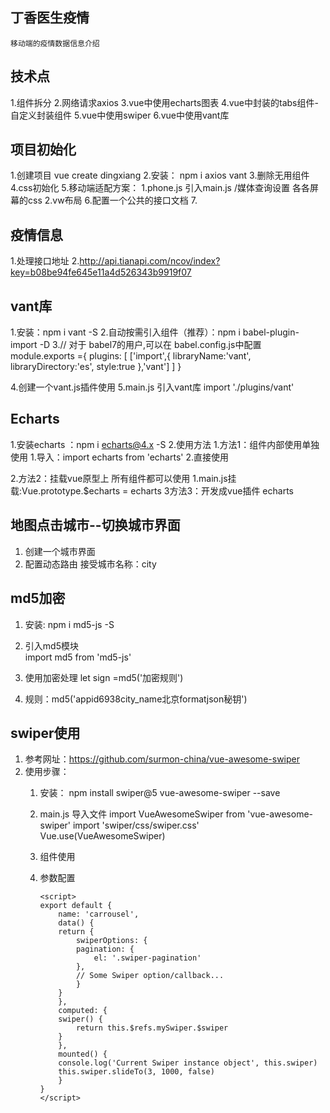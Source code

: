## 丁香医生疫情
    移动端的疫情数据信息介绍

## 技术点
1.组件拆分
2.网络请求axios
3.vue中使用echarts图表
4.vue中封装的tabs组件-自定义封装组件
5.vue中使用swiper
6.vue中使用vant库

## 项目初始化
1.创建项目 vue create dingxiang
2.安装： npm i axios vant
3.删除无用组件
4.css初始化
5.移动端适配方案：
   1.phone.js  引入main.js   /媒体查询设置 各各屏幕的css
   2.vw布局
6.配置一个公共的接口文档
7.

## 疫情信息
1.处理接口地址
2.http://api.tianapi.com/ncov/index?key=b08be94fe645e11a4d526343b9919f07



## vant库
1.安装：npm i vant -S
2.自动按需引入组件（推荐）：npm i babel-plugin-import -D
3.// 对于 babel7的用户,可以在 babel.config.js中配置
        module.exports ={
            plugins: [
                ['import',{
                    libraryName:'vant',
                    libraryDirectory:'es',
                    style:true
                },'vant']
            ]
        } 

4.创建一个vant.js插件使用
5.main.js 引入vant库
  import './plugins/vant'

## Echarts
1.安装echarts ：npm i echarts@4.x -S 
2.使用方法
   1.方法1：组件内部使用单独使用
      1.导入：import echarts from 'echarts'
      2.直接使用


   2.方法2：挂载vue原型上 所有组件都可以使用
      1.main.js挂载:Vue.prototype.$echarts = echarts
   3方法3：开发成vue插件 echarts

## 地图点击城市--切换城市界面
1. 创建一个城市界面  
2. 配置动态路由 接受城市名称：city
   


## md5加密
1. 安装:  npm i md5-js -S  
2. 引入md5模块  
    import md5 from 'md5-js'
3. 使用加密处理 
   let sign =md5('加密规则')

4. 规则：md5('appid6938city_name北京formatjson秘钥')


## swiper使用
1. 参考网址：https://github.com/surmon-china/vue-awesome-swiper
2. 使用步骤：
    1. 安装： npm install swiper@5 vue-awesome-swiper --save
    2. main.js 导入文件
        import VueAwesomeSwiper from 'vue-awesome-swiper'
        import 'swiper/css/swiper.css'
        Vue.use(VueAwesomeSwiper)
     3. 组件使用
        <template>
            <swiper ref="mySwiper" :options="swiperOptions">
                <swiper-slide>Slide 1</swiper-slide>
                <swiper-slide>Slide 2</swiper-slide>
                <swiper-slide>Slide 3</swiper-slide>
                <swiper-slide>Slide 4</swiper-slide>
                <swiper-slide>Slide 5</swiper-slide>
                <div class="swiper-pagination" slot="pagination"></div>
            </swiper>
        </template>  

    4. 参数配置
        ```
        <script>
        export default {
            name: 'carrousel',
            data() {
            return {
                swiperOptions: {
                pagination: {
                    el: '.swiper-pagination'
                },
                // Some Swiper option/callback...
                }
            }
            },
            computed: {
            swiper() {
                return this.$refs.mySwiper.$swiper
            }
            },
            mounted() {
            console.log('Current Swiper instance object', this.swiper)
            this.swiper.slideTo(3, 1000, false)
            }
        }
        </script>